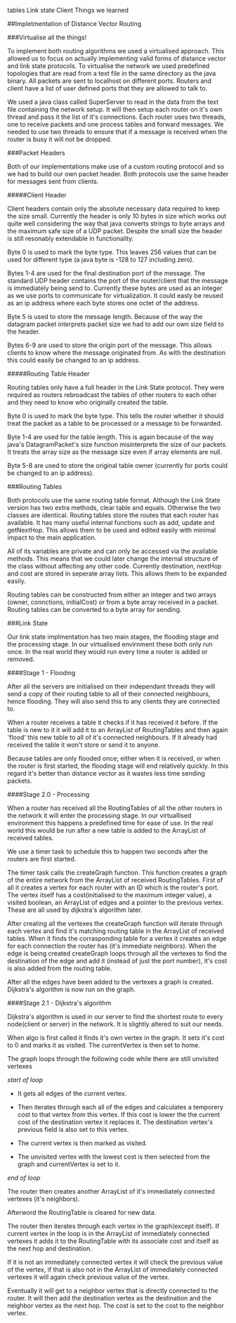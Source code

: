 tables
Link state
Client
Things we learned



##Impletmentation of Distance Vector Routing


###Virtualise all the things!

To implement both routing algorithms we used a virtualised approach. This allowed us to focus on actually implementing valid forms of distance vector and link state protocols. To virtualise the network we used predefined topologies that are read from a text file in the same directory as the java binary. All packets are sent to localhost on different ports. Routers and client have a list of user defined ports that they are allowed to talk to.

We used a java class called SuperServer to read in the data from the text file containing the network setup. It will then setup each router on it's own thread and pass it the list of it's connections. Each router uses two threads, one to receive packets and one process tables and forward messages. We needed to use two threads to ensure that if a message is received when the router is busy it will not be dropped.

###Packet Headers

Both of our implementations make use of a custom routing protocol and so we had to build our own packet header. Both protocols use the same header for messages sent from clients.

#####Client Header

Client headers contain only the absolute necessary data required to keep the size small. Currently the header is only 10 bytes in size which works out quite well considering the way that java converts strings to byte arrays and the maximum safe size of a UDP packet. Despite the small size the header is still resonably extendable in functionality.

Byte 0 is used to mark the byte type. This leaves 256 values that can be used for different type (a java byte is -128 to 127 including zero).

Bytes 1-4 are used for the final destination port of the message. The standard UDP header contains the port of the router/client that the message is immediately being send to. Currently these bytes are used as an integer as we use ports to communicate for virtualization. It could easly be reused as an ip address where each byte stores one octet of the address.

Byte 5 is used to store the message length. Because of the way the datagram packet interprets packet size we had to add our own size field to the header.

Bytes 6-9 are used to store the origin port of the message. This allows clients to know where the message originated from. As with the destination this could easily be changed to an ip address.

#####Routing Table Header

Routing tables only have a full header in the Link State protocol. They were required as routers rebroadcast the tables of other routers to each other and they need to know who originally created the table.

Byte 0 is used to mark the byte type. This tells the router whether it should treat the packet as a table to be processed or a message to be forwarded.

Byte 1-4 are used for the table length. This is again because of the way java's DatagramPacket's size function misinterprets the size of our packets. It treats the array size as the message size even if array elements are null.

Byte 5-8 are used to store the original table owner (currently for ports could be changed to an ip address).

###Routing Tables

Both protocols use the same routing table format. Although the Link State version has two extra methods, clear table and equals. Otherwise the two classes are identical. Routing tables store the routes that each router has available. It has many useful internal functions such as add, update and getNextHop. This allows them to be used and edited easily with minimal impact to the main application.

All of its variables are private and can only be accessed via the available methods. This means that we could later change the internal structure of the class without affecting any other code. Currently destination, nextHop and cost are stored in seperate array lists. This allows them to be expanded easily. 

Routing tables can be constructed from either an integer and two arrays (owner, connctions, initialCost) or from a byte array received in a packet. Routing tables can be converted to a byte array for sending.

###Link State

Our link state implmentation has two main stages, the flooding stage and the processing stage. In our virtualised envirnment these both only run once. In the real world they would run every time a router is added or removed.

####Stage 1 - Flooding

After all the servers are initialised on their independant threads they will send a copy of their routing table to all of their connected neighbours, hence flooding. They will also send this to any clients they are connected to.

When a router receives a table it checks if it has received it before. If the table is new to it it will add it to an ArrayList of RoutingTables and then again 'flood' this new table to all of it's connected neighbours. If it already had received the table it won't store or send it to anyone.

Because tables are only flooded once; either when it is received, or when the router is first started, the flooding stage will end relatively quickly. In this regard it's better than distance vector as it wastes less time sending packets.

####Stage 2.0 - Processing

When a router has received all the RoutingTables of all the other routers in the network it will enter the processing stage. In our virtuallised environment this happens a predefined time for ease of use. In the real world this would be run after a new table is added to the ArrayList of received tables.

We use a timer task to schedule this to happen two seconds after the routers are first started.

The timer task calls the createGraph function. This function creates a graph of the entire network from the ArrayList of received RoutingTables. First of all it creates a vertex for each router with an ID which is the router's port. The vertex itself has a cost(initialised to the maximum integer value), a visited boolean, an ArrayList of edges and a pointer to the previous vertex. These are all used by dijkstra's algorithm later.

After creating all the vertexes the createGraph function will iterate through each vertex and find it's matching routing table in the ArrayList of received tables. When it finds the corrasponding table for a vertex it creates an edge for each connection the router has (it's immediate neighbors). When the edge is being created createGraph loops through all the vertexes to find the destination of the edge and add it (instead of just the port number), it's cost is also added from the routing table.

After all the edges have been added to the vertexes a graph is created. Dijkstra's algorithm is now run on the graph.

####Stage 2.1 - Dijkstra's algorithm

Dijkstra's algorithm is used in our server to find the shortest route to every node(client or server) in the network. It is slightly altered to suit our needs.

When algo is first called it finds it's own vertex in the graph. It sets it's cost to 0 and marks it as visited. The currentVertex is then set to home.

The graph loops through the following code while there are still unvisited vertexes 

*start of loop*

* It gets all edges of the current vertex.

* Then iterates through each all of the edges and calculates a temporery cost to that vertex from this vertex. If this cost is lower the the current cost of the destination vertex it replaces it. The destination vertex's previous field is also set to this vertex.

* The current vertex is then marked as visited.

* The unvisited vertex with the lowest cost is then selected from the graph and currentVertex is set to it.

*end of loop*

The router then creates another ArrayList of it's immediately connected vertexes (it's neighbors).

Afterword the RoutingTable is cleared for new data.

The router then iterates through each vertex in the graph(except itself). If current vertex in the loop is in the ArrayList of immediately connected vertexes it adds it to the RoutingTable with its associate cost and itself as the next hop and destination.

If it is not an immediately connected vertex it will check the previous value of the vertex, if that is also not in the ArrayList of immediately connected vertexes it will again check previous value of the vertex. 

Eventually it will get to a neighbor vertex that is directly connected to the router. It will then add the destination vertex as the destination and the neighbor vertex as the next hop. The cost is set to the cost to the neighbor vertex.